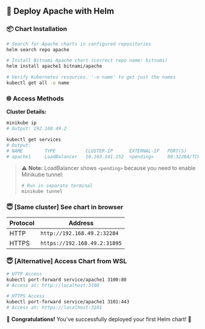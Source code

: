 ## 🚀 Deploy Apache with Helm

### 📦 Chart Installation
```bash
# Search for Apache charts in configured repositories
helm search repo apache

# Install Bitnami Apache chart (correct repo name: bitnami)
helm install apache1 bitnami/apache

# Verify Kubernetes resources. '-o name' to get just the names
kubectl get all -o name
```

### 🌐 Access Methods
**Cluster Details:**
```bash
minikube ip 
# Output: 192.168.49.2

kubectl get services
# Output:
# NAME        TYPE           CLUSTER-IP      EXTERNAL-IP   PORT(S)                      AGE
# apache1     LoadBalancer   10.103.141.152  <pending>     80:32284/TCP,443:31895/TCP   9m32s
```

> ⚠️ **Note:** LoadBalancer shows `<pending>` because you need to enable Minikube tunnel:
> ```bash
> # Run in separate terminal
> minikube tunnel
> ```

### 😇 [Same cluster] See chart in browser
| Protocol | Address                      | 
|----------|------------------------------|
| HTTP     | `http://192.168.49.2:32284`  |
| HTTPS    | `https://192.168.49.2:31895` |

### 😇 [Alternative] Access Chart from WSL
```bash
# HTTP Access
kubectl port-forward service/apache1 3100:80
# Access at: http://localhost:3100

# HTTPS Access 
kubectl port-forward service/apache1 3101:443
# Access at: https://localhost:3101
```

🎉 **Congratulations!** You've successfully deployed your first Helm chart! 🥳